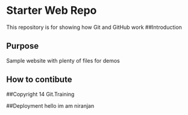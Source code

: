 # Starter Web Repo

This repository is for showing how Git and GitHub work
##Introduction

## Purpose

Sample website with plenty of files for demos

## How to contibute
##Copyright
14 Git.Training

##Deployment
hello im am niranjan


